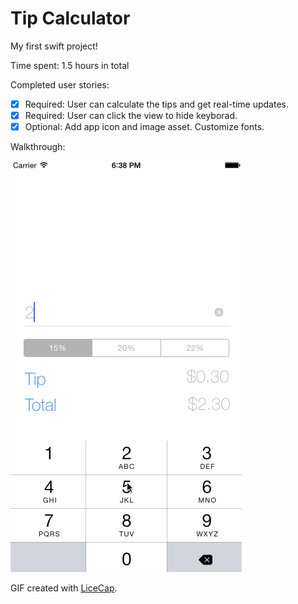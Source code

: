 # Tip Calculator

My first swift project!

Time spent: 1.5 hours in total

Completed user stories:

 * [x] Required: User can calculate the tips and get real-time updates.
 * [x] Required: User can click the view to hide keyborad.
 * [x] Optional: Add app icon and image asset. Customize fonts. 

Walkthrough:

![Video Walkthrough](tipCalculator2.gif)

GIF created with [LiceCap](http://www.cockos.com/licecap/).
